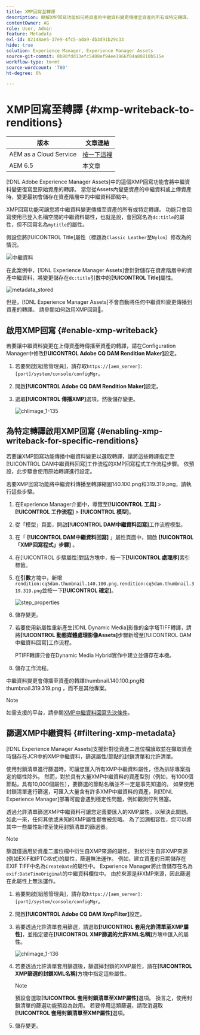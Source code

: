 ```yaml
---
title: XMP回寫至轉譯
description: 瞭解XMP回寫功能如何將資產的中繼資料變更傳播至資產的所有或特定轉譯。
contentOwner: AG
role: User, Admin
feature: Metadata
exl-id: 82148ae5-37e9-4fc5-ada9-db3d91b29c33
hide: true
solution: Experience Manager, Experience Manager Assets
source-git-commit: 0b90fdd13efc5408ef94ee1966f04a80810b515e
workflow-type: tm+mt
source-wordcount: '780'
ht-degree: 6%

---
```


# XMP回寫至轉譯 {#xmp-writeback-to-renditions}

| 版本 | 文章連結 |
| -------- | ---------------------------- |
| AEM as a Cloud Service | [按一下這裡](https://experienceleague.adobe.com/zh-hant/docs/experience-manager-cloud-service/content/assets/admin/xmp-metadata) |
| AEM 6.5 | 本文章 |

[!DNL Adobe Experience Manager Assets]中的這個XMP回寫功能會將中繼資料變更復寫至原始資產的轉譯。 當您從Assets內變更資產的中繼資料或上傳資產時，變更最初會儲存在資產階層中的中繼資料節點中。

XMP回寫功能可讓您將中繼資料變更傳播至資產的所有或特定轉譯。 功能只會回寫使用已登入名稱空間的中繼資料屬性，也就是說，會回寫名為`dc:title`的屬性，但不回寫名為`mytitle`的屬性。

假設您將[!UICONTROL Title]屬性（標題為`Classic Leather`至`Nylon`）修改為的情況。

![中繼資料](assets/metadata.png)

在此案例中，[!DNL Experience Manager Assets]會針對儲存在資產階層中的資產中繼資料，將變更儲存在`dc:title`引數中的&#x200B;**[!UICONTROL Title]**&#x200B;屬性。

![metadata_stored](assets/metadata_stored.png)

但是，[!DNL Experience Manager Assets]不會自動將任何中繼資料變更傳播到資產的轉譯。 請參閱如何啟用XMP回寫[&#128279;](#enable-xmp-writeback)。

## 啟用XMP回寫 {#enable-xmp-writeback}

若要讓中繼資料變更在上傳資產時傳播至資產的轉譯，請在Configuration Manager中修改&#x200B;**[!UICONTROL Adobe CQ DAM Rendition Maker]**&#x200B;設定。

1. 若要開啟[組態管理員]，請存取`https://[aem_server]:[port]/system/console/configMgr`。
1. 開啟&#x200B;**[!UICONTROL Adobe CQ DAM Rendition Maker]**&#x200B;設定。
1. 選取&#x200B;**[!UICONTROL 傳播XMP]**&#x200B;選項，然後儲存變更。

   ![chlimage_1-135](assets/chlimage_1-346.png)

## 為特定轉譯啟用XMP回寫 {#enabling-xmp-writeback-for-specific-renditions}

若要讓XMP回寫功能傳播中繼資料變更以選取轉譯，請將這些轉譯指定至[!UICONTROL DAM中繼資料回寫]工作流程的XMP回寫程式工作流程步驟。 依預設，此步驟會使用原始轉譯進行設定。

若要XMP回寫功能將中繼資料傳播至轉譯縮圖140.100.png和319.319.png，請執行這些步驟。

1. 在Experience Manager介面中，導覽至&#x200B;**[!UICONTROL 工具]** > **[!UICONTROL 工作流程]** > **[!UICONTROL 模型]**。
1. 從「模型」頁面，開啟&#x200B;**[!UICONTROL DAM中繼資料回寫]**&#x200B;工作流程模型。
1. 在「 **[!UICONTROL DAM中繼資料回寫]** 」屬性頁面中，開啟 **[!UICONTROL 「XMP回寫程式」步驟]** 。
1. 在[!UICONTROL 步驟屬性]對話方塊中，按一下&#x200B;**[!UICONTROL 處理序]**&#x200B;索引標籤。
1. 在&#x200B;**引數**&#x200B;方塊中，新增`rendition:cq5dam.thumbnail.140.100.png,rendition:cq5dam.thumbnail.319.319.png`並按一下&#x200B;**[!UICONTROL 確定]**。

   ![step_properties](assets/step_properties.png)

1. 儲存變更。
1. 若要使用新屬性重新產生[!DNL Dynamic Media]影像的金字塔TIFF轉譯，請將&#x200B;**[!UICONTROL 動態媒體處理影像Assets]**&#x200B;步驟新增至[!UICONTROL DAM中繼資料回寫]工作流程。

   PTIFF轉譯只會在Dynamic Media Hybrid實作中建立並儲存在本機。

1. 儲存工作流程。

中繼資料變更會傳播至資產的轉譯thumbnail.140.100.png和thumbnail.319.319.png ，而不是其他專案。

>[!NOTE]
>
>如需支援的平台，請參閱[XMP中繼資料回寫先決條件](/help/sites-deploying/technical-requirements.md#requirements-for-aem-assets-xmp-metadata-write-back)。

## 篩選XMP中繼資料 {#filtering-xmp-metadata}

[!DNL Experience Manager Assets]支援針對從資產二進位檔讀取並在擷取資產時儲存在JCR中的XMP中繼資料，篩選屬性/節點的封鎖清單和允許清單。

使用封鎖清單進行篩選時，可讓您匯入所有XMP中繼資料屬性，但為排除專案指定的屬性除外。 然而，對於具有大量XMP中繼資料的資產型別（例如，有1000個節點，具有10,000個屬性），要篩選的節點名稱並不一定是事先知道的。 如果使用封鎖清單進行篩選，可匯入大量含有許多XMP中繼資料的資產，則[!DNL Experience Manager]部署可能會遇到穩定性問題，例如觀測佇列阻塞。

透過允許清單篩選XMP中繼資料可讓您定義要匯入的XMP屬性，以解決此問題。 如此一來，任何其他或未知的XMP屬性都會被忽略。 為了回溯相容性，您可以將其中一些屬性新增至使用封鎖清單的篩選器。

>[!NOTE]
>
>篩選僅適用於資產二進位檔中衍生自XMP來源的屬性。 對於衍生自非XMP來源(例如EXIF和IPTC格式)的屬性，篩選無法運作。 例如，建立資產的日期儲存在EXIF TIFF中名為`CreateDate`的屬性中。 Experience Manager將此值儲存在名為`exif:DateTimeOriginal`的中繼資料欄位中。 由於來源是非XMP來源，因此篩選在此屬性上無法運作。

1. 若要開啟[組態管理員]，請存取`https://[aem_server]:[port]/system/console/configMgr`。
1. 開啟&#x200B;**[!UICONTROL Adobe CQ DAM XmpFilter]**&#x200B;設定。
1. 若要透過允許清單套用篩選，請選取&#x200B;**[!UICONTROL 套用允許清單至XMP屬性]**，並指定要在&#x200B;**[!UICONTROL XMP篩選的允許XML名稱]**&#x200B;方塊中匯入的屬性。

   ![chlimage_1-136](assets/chlimage_1-347.png)

1. 若要透過允許清單套用篩選後，篩選掉封鎖的XMP屬性，請在&#x200B;**[!UICONTROL XMP篩選的封鎖XML名稱]**&#x200B;方塊中指定這些屬性。

   >[!NOTE]
   >
   >預設會選取&#x200B;**[!UICONTROL 套用封鎖清單至XMP屬性]**&#x200B;選項。 換言之，使用封鎖清單的篩選功能預設為啟用。 若要停用這類篩選，請取消選取&#x200B;**[!UICONTROL 套用封鎖清單至XMP屬性]**&#x200B;選項。

1. 儲存變更。
